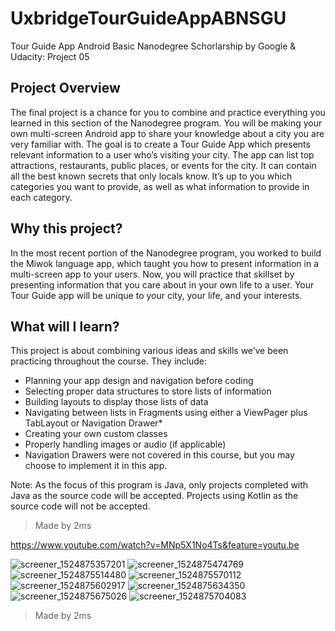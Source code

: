 # UxbridgeTourGuideAppABNSGU
Tour Guide App Android Basic Nanodegree Schorlarship by Google &amp; Udacity: Project 05


## Project Overview
The final project is a chance for you to combine and practice everything you learned in this section of the Nanodegree program. You will be making your own multi-screen Android app to share your knowledge about a city you are very familiar with. 
The goal is to create a Tour Guide App which presents relevant information to a user who’s visiting your city. The app can list top attractions, restaurants, public places, or events for the city. It can contain all the best known secrets that only locals know. It’s up to you which categories you want to provide, as well as what information to provide in each category. 

## Why this project?
In the most recent portion of the Nanodegree program, you worked to build the Miwok language app, which taught you how to present information in a multi-screen app to your users. Now, you will practice that skillset by presenting information that you care about in your own life to a user. Your Tour Guide app will be unique to your city, your life, and your interests. 

## What will I learn?
This project is about combining various ideas and skills we’ve been practicing throughout the course. They include:
* Planning your app design and navigation before coding
* Selecting proper data structures to store lists of information
* Building layouts to display those lists of data
* Navigating between lists in Fragments using either a ViewPager plus TabLayout or Navigation Drawer*
* Creating your own custom classes
* Properly handling images or audio (if applicable)
* Navigation Drawers were not covered in this course, but you may choose to implement it in this app. 

Note: As the focus of this program is Java, only projects completed with Java as the source code will be accepted. Projects using Kotlin as the source code will not be accepted. 

> Made by 2ms


https://www.youtube.com/watch?v=MNp5X1No4Ts&feature=youtu.be


![screener_1524875357201](https://user-images.githubusercontent.com/31923567/39405945-d48c18f0-4ba6-11e8-9e9b-624d81b02c1a.png)
![screener_1524875474769](https://user-images.githubusercontent.com/31923567/39405947-d7083942-4ba6-11e8-9ef7-b171ff0b7f20.png)
![screener_1524875514480](https://user-images.githubusercontent.com/31923567/39405949-d94eb4f6-4ba6-11e8-8646-0b4ecacfce71.png)
![screener_1524875570112](https://user-images.githubusercontent.com/31923567/39405950-db540a8a-4ba6-11e8-9e0c-2fa200867051.png)
![screener_1524875602917](https://user-images.githubusercontent.com/31923567/39405951-dd3b647e-4ba6-11e8-9ad4-7446320312fb.png)
![screener_1524875634350](https://user-images.githubusercontent.com/31923567/39405952-df3c1142-4ba6-11e8-8767-d99e3fce9b25.png)
![screener_1524875675026](https://user-images.githubusercontent.com/31923567/39405953-e0ec176c-4ba6-11e8-8038-c55163844cb5.png)
![screener_1524875704083](https://user-images.githubusercontent.com/31923567/39405955-e37cfc94-4ba6-11e8-8698-877b93ff4892.png)


> Made by 2ms
